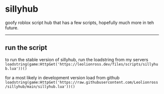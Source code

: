 # sillyhub
goofy roblox script hub that has a few scripts, hopefully much more in teh future.

---

## run the script

to run the stable version of sillyhub, run the loadstring from my servers
`loadstring(game:HttpGet('https://leolionross.dev/files/scripts/sillyhub.lua'))()`

for a most likely in development version load from github
`loadstring(game:HttpGet('https://raw.githubusercontent.com/Leolionross/sillyhub/main/sillyhub.lua'))()`

